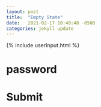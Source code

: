 ```yaml
---
layout: post
title:  "Empty State"
date:   2021-02-17 10:40:48 -0500
categories: jekyll update
---
```

 {% include userInput.html %}

# password
# Submit
